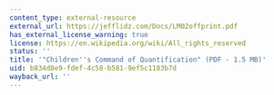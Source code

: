 ```yaml
---
content_type: external-resource
external_url: https://jefflidz.com/Docs/LM02offprint.pdf
has_external_license_warning: true
license: https://en.wikipedia.org/wiki/All_rights_reserved
status: ''
title: '"Children''s Command of Quantification" (PDF - 1.5 MB)'
uid: b834d8e9-fdef-4c58-b581-9ef5c1183b7d
wayback_url: ''
---
```


